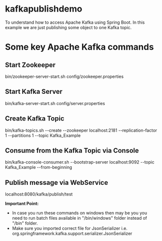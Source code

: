 # kafkapublishdemo
To understand how to access Apache Kafka using Spring Boot. In this example we are just publishing some object to one Kafka topic.

# Some key Apache Kafka commands

## Start Zookeeper

bin/zookeeper-server-start.sh config/zookeeper.properties

## Start Kafka Server

bin/kafka-server-start.sh config/server.properties

## Create Kafka Topic

bin/kafka-topics.sh --create --zookeeper localhost:2181 --replication-factor 1 --partitions 1 --topic Kafka_Example

## Consume from the Kafka Topic via Console

bin/kafka-console-consumer.sh --bootstrap-server localhost:9092 --topic Kafka_Example --from-beginning

## Publish message via WebService

localhost:8080/kafka/publish/test

**Important Point:**
- In case you run these commands on windows then may be you you need to run batch files available in "/bin/windows" folder instead of "/bin" folder.
- Make sure you imported correct file for JsonSerializer i.e. org.springframework.kafka.support.serializer.JsonSerializer
